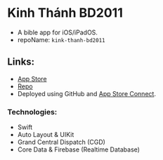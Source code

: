# Kinh Thánh BD2011

- A bible app for iOS/iPadOS.
- repoName: `kink-thanh-bd2011`

## Links:

- [App Store](https://apps.apple.com/us/app/kinh-th%C3%A1nh-bd2011/id1405782410)
- [Repo](https://github.com/quangnguyen17/kinh-thanh-bd2011)
- Deployed using GitHub and [App Store Connect](https://appstoreconnect.apple.com/login).

### Technologies:

- Swift
- Auto Layout & UIKit
- Grand Central Dispatch (CGD)
- Core Data & Firebase (Realtime Database)
